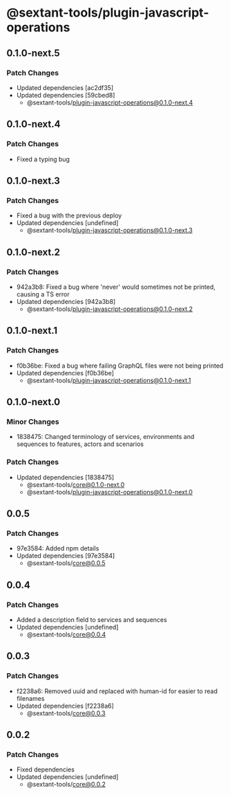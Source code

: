 # @sextant-tools/plugin-javascript-operations

## 0.1.0-next.5

### Patch Changes

- Updated dependencies [ac2df35]
- Updated dependencies [59cbed8]
  - @sextant-tools/plugin-javascript-operations@0.1.0-next.4

## 0.1.0-next.4

### Patch Changes

- Fixed a typing bug

## 0.1.0-next.3

### Patch Changes

- Fixed a bug with the previous deploy
- Updated dependencies [undefined]
  - @sextant-tools/plugin-javascript-operations@0.1.0-next.3

## 0.1.0-next.2

### Patch Changes

- 942a3b8: Fixed a bug where 'never' would sometimes not be printed, causing a TS error
- Updated dependencies [942a3b8]
  - @sextant-tools/plugin-javascript-operations@0.1.0-next.2

## 0.1.0-next.1

### Patch Changes

- f0b36be: Fixed a bug where failing GraphQL files were not being printed
- Updated dependencies [f0b36be]
  - @sextant-tools/plugin-javascript-operations@0.1.0-next.1

## 0.1.0-next.0

### Minor Changes

- 1838475: Changed terminology of services, environments and sequences to features, actors and scenarios

### Patch Changes

- Updated dependencies [1838475]
  - @sextant-tools/core@0.1.0-next.0
  - @sextant-tools/plugin-javascript-operations@0.1.0-next.0

## 0.0.5

### Patch Changes

- 97e3584: Added npm details
- Updated dependencies [97e3584]
  - @sextant-tools/core@0.0.5

## 0.0.4

### Patch Changes

- Added a description field to services and sequences
- Updated dependencies [undefined]
  - @sextant-tools/core@0.0.4

## 0.0.3

### Patch Changes

- f2238a6: Removed uuid and replaced with human-id for easier to read filenames
- Updated dependencies [f2238a6]
  - @sextant-tools/core@0.0.3

## 0.0.2

### Patch Changes

- Fixed dependencies
- Updated dependencies [undefined]
  - @sextant-tools/core@0.0.2
